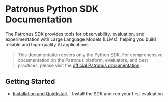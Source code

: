 # Patronus Python SDK Documentation

The Patronus SDK provides tools for observability, evaluation, and experimentation with Large Language Models (LLMs),
helping you build reliable and high-quality AI applications.

> This documentation covers only the Python SDK.
> For comprehensive documentation on the Patronus platform, evaluators, and best practices,
> please visit the [official Patronus documentation](https://docs.patronus.ai).


## Getting Started

- [Installation and Quickstart](getting-started/installation.md) - Install the SDK and run your first evaluation
